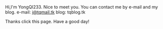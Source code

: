 Hi,I'm YongQI233. Nice to meet you.
You can contact me by e-mail and my blog.
e-mail: i@tqmail.tk
blog: tqblog.tk

Thanks click this page.
Have a good day!
